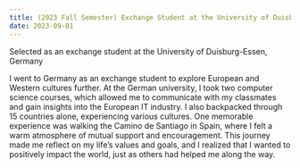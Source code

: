 ```yaml
---
title: (2023 Fall Semester) Exchange Student at the University of Duisburg-Essen, Germany
date: 2023-09-01
---
```


Selected as an exchange student at the University of Duisburg-Essen, Germany

I went to Germany as an exchange student to explore European and Western cultures further. At the German university, I took two computer science courses, which allowed me to communicate with my classmates and gain insights into the European IT industry. I also backpacked through 15 countries alone, experiencing various cultures. One memorable experience was walking the Camino de Santiago in Spain, where I felt a warm atmosphere of mutual support and encouragement. This journey made me reflect on my life’s values and goals, and I realized that I wanted to positively impact the world, just as others had helped me along the way.